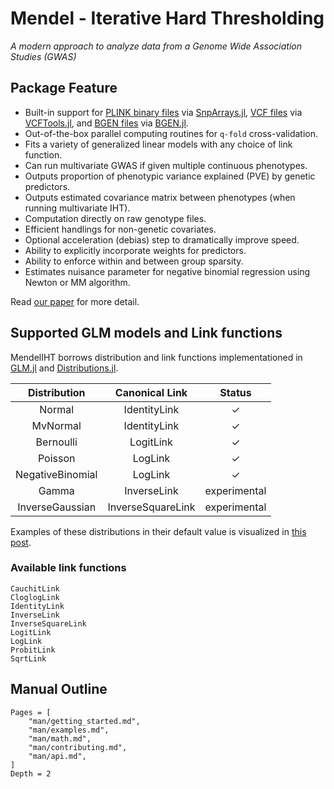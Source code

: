 # Mendel - Iterative Hard Thresholding

*A modern approach to analyze data from a Genome Wide Association Studies (GWAS)*

## Package Feature

+ Built-in support for [PLINK binary files](https://www.cog-genomics.org/plink/1.9/input#bed) via [SnpArrays.jl](https://github.com/OpenMendel/SnpArrays.jl), [VCF files](https://en.wikipedia.org/wiki/Variant_Call_Format) via [VCFTools.jl](https://github.com/OpenMendel/VCFTools.jl), and [BGEN files](https://www.well.ox.ac.uk/~gav/bgen_format/) via [BGEN.jl](https://github.com/OpenMendel/BGEN.jl).
+ Out-of-the-box parallel computing routines for `q-fold` cross-validation.
+ Fits a variety of generalized linear models with any choice of link function.
+ Can run multivariate GWAS if given multiple continuous phenotypes.
+ Outputs proportion of phenotypic variance explained (PVE) by genetic predictors.
+ Outputs estimated covariance matrix between phenotypes (when running multivariate IHT).
+ Computation directly on raw genotype files.
+ Efficient handlings for non-genetic covariates.
+ Optional acceleration (debias) step to dramatically improve speed.
+ Ability to explicitly incorporate weights for predictors.
+ Ability to enforce within and between group sparsity. 
+ Estimates nuisance parameter for negative binomial regression using Newton or MM algorithm. 

Read [our paper](https://doi.org/10.1093/gigascience/giaa044) for more detail.

## Supported GLM models and Link functions

MendelIHT borrows distribution and link functions implementationed in [GLM.jl](http://juliastats.github.io/GLM.jl/stable/) and [Distributions.jl](https://juliastats.github.io/Distributions.jl/stable/).

| Distribution | Canonical Link | Status |
|:---:|:---:|:---:|
| Normal | IdentityLink | $\checkmark$ |
| MvNormal | IdentityLink | $\checkmark$ |
| Bernoulli | LogitLink |$\checkmark$ |
| Poisson | LogLink |  $\checkmark$ |
| NegativeBinomial | LogLink |  $\checkmark$ |
| Gamma | InverseLink | experimental |
| InverseGaussian | InverseSquareLink | experimental |

Examples of these distributions in their default value is visualized in [this post](https://github.com/JuliaStats/GLM.jl/issues/289).

### Available link functions

    CauchitLink
    CloglogLink
    IdentityLink
    InverseLink
    InverseSquareLink
    LogitLink
    LogLink
    ProbitLink
    SqrtLink

## Manual Outline

```@contents
Pages = [
    "man/getting_started.md",
    "man/examples.md",
    "man/math.md",
    "man/contributing.md",
    "man/api.md",
]
Depth = 2
```
